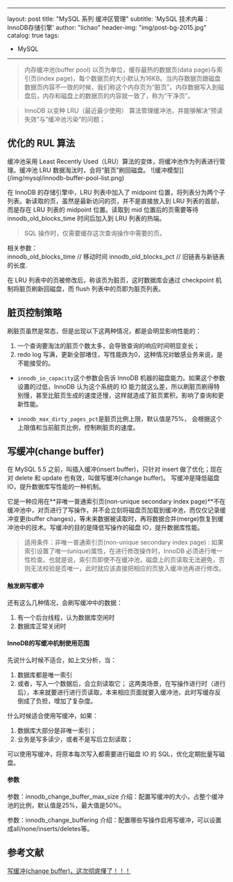 
---
layout: post
title: "MySQL 系列 缓冲区管理"
subtitle: 'MySQL 技术内幕：InnoDB存储引擎'
author: "lichao"
header-img: "img/post-bg-2015.jpg"
catalog: true
tags:
  - MySQL
---

> 内存缓冲池(buffer pool) 以页为单位，缓存最热的数据页(data page)与索引页(index page)，每个数据页的大小默认为16KB。当内存数据页跟磁盘数据页内容不一致的时候，我们称这个内存页为“脏页”。内存数据写入到磁盘后，内存和磁盘上的数据页的内容就一致了，称为“干净页”。

> InnoDB 以变种 LRU（最近最少使用） 算法管理缓冲池，并能够解决“预读失效”与“缓冲池污染”的问题；

## 优化的 RUL 算法

缓冲池采用 Least Recently Used（LRU）算法的变体，将缓冲池作为列表进行管理。缓冲池 LRU 数据淘汰时，会将“脏页”刷回磁盘。
![缓冲模型]](/img/mysql/innodb-buffer-pool-list.png)
   
在 InnoDB 的存储引擎中，LRU 列表中加入了 midpoint 位置，将列表分为两个子列表。新读取的页，虽然是最新访问的页，并不是直接放入到 LRU 列表的首部，而是存在 LRU 列表的 midpoint 位置。读取到 mid 位置后的页需要等待 innodb_old_blocks_time 时间后加入到 LRU 列表的热端。

> SQL 操作时，仅需要缓存这次查询操作中需要的页。
 
相关参数：   
innodb_old_blocks_time  // 移动时间
innodb_old_blocks_pct   // 旧链表与新链表的长度.  

在 LRU 列表中的页被修改后，称该页为脏页，这时数据库会通过 checkpoint 机制将脏页刷新回磁盘，而 flush 列表中的页即为脏页列表。

## 脏页控制策略
刷脏页虽然是常态，但是出现以下这两种情况，都是会明显影响性能的：
1. 一个查询要淘汰的脏页个数太多，会导致查询的响应时间明显变长；
2. redo log 写满，更新全部堵住，写性能跌为0，这种情况对敏感业务来说，是不能接受的。

* ```innodb_io_capacity```这个参数会告诉 InnoDB 机器的磁盘能力。如果这个参数设置的过低，InnoDB 认为这个系统的 IO 能力就这么差，所以刷脏页刷得特别慢，甚至比脏页生成的速度还慢，这样就造成了脏页累积，影响了查询和更新性能。

* ```innodb_max_dirty_pages_pct```是脏页比例上限，默认值是75%， 会根据这个上限值和当前脏页比例，控制刷脏页的速度。
## 写缓冲(change buffer)
在 MySQL 5.5 之前，叫插入缓冲(insert buffer)，只针对 insert 做了优化；现在对 delete 和 update 也有效，叫做写缓冲(change buffer)。
写缓冲是降低磁盘 IO，提升数据库写性能的一种机制。

它是一种应用在**非唯一普通索引页(non-unique secondary index page)**不在缓冲池中，对页进行了写操作，并不会立刻将磁盘页加载到缓冲池，而仅仅记录缓冲变更(buffer changes)，等未来数据被读取时，再将数据合并(merge)恢复到缓冲池中的技术。写缓冲的目的是降低写操作的磁盘 IO，提升数据库性能。

> 适用条件：非唯一普通索引页(non-unique secondary index page) : 如果索引设置了唯一(unique)属性，在进行修改操作时，InnoDB 必须进行唯一性检查。也就是说，索引页即使不在缓冲池，磁盘上的页读取无法避免，否则无法校验是否唯一，此时就应该直接把相应的页放入缓冲池再进行修改。

#### 触发刷写缓冲
还有这么几种情况，会刷写缓冲中的数据：
1. 有一个后台线程，认为数据库空闲时
2. 数据库正常关闭时

#### InnoDB的写缓冲机制使用范围
先说什么时候不适合，如上文分析，当：
1. 数据库都是唯一索引
2. 或者，写入一个数据后，会立刻读取它；
这两类场景，在写操作进行时（进行后），本来就要进行进行页读取，本来相应页面就要入缓冲池，此时写缓存反倒成了负担，增加了复杂度。

什么时候适合使用写缓冲，如果：
1. 数据库大部分是非唯一索引；
2. 业务是写多读少，或者不是写后立刻读取；

可以使用写缓冲，将原本每次写入都需要进行磁盘 IO 的 SQL，优化定期批量写磁盘。

#### 参数
参数：innodb_change_buffer_max_size
介绍：配置写缓冲的大小，占整个缓冲池的比例，默认值是25%，最大值是50%。

参数：innodb_change_buffering
介绍：配置哪些写操作启用写缓冲，可以设置成all/none/inserts/deletes等。

## 参考文献
[写缓冲(change buffer)，这次彻底懂了！！！](https://juejin.cn/post/6844903875271475213)
